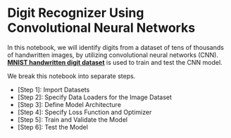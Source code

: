 # Digit Recognizer Using Convolutional Neural Networks
In this notebook, we will identify digits from a dataset of tens of thousands of handwritten images, by utilizing convolutional neural networks (CNN). [**MNIST handwritten digit dataset**](https://www.kaggle.com/c/digit-recognizer/data) is used to train and test the CNN model.

We break this notebook into separate steps.  

* [Step 1]: Import Datasets
* [Step 2]: Specify Data Loaders for the Image Dataset
* [Step 3]: Define Model Architecture
* [Step 4]: Specify Loss Function and Optimizer
* [Step 5]: Train and Validate the Model
* [Step 6]: Test the Model
